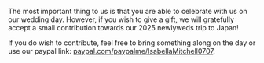 The most important thing to us is that you are able to celebrate with us on our wedding day. However, if you wish to give a gift, we will gratefully accept a small contribution towards our 2025 newlyweds trip to Japan!

If you do wish to contribute, feel free to bring something along on the day or use our paypal link: [paypal.com/paypalme/IsabellaMitchell0707](https://www.paypal.com/paypalme/IsabellaMitchell0707).
